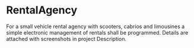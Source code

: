 # RentalAgency
For a small vehicle rental agency with scooters, cabrios and limousines a simple electronic management of rentals shall be programmed.
Details are attached with screenshots in project Description.
